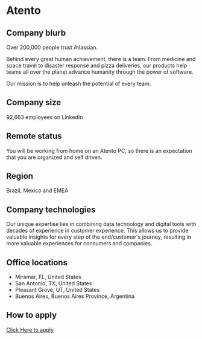 #  Atento

  

##  Company blurb

  

Over 200,000 people trust Atlassian.

Behind every great human achievement, there is a team.
From medicine and space travel to disaster response and pizza deliveries, our products help teams all over the planet advance humanity through the power of software.

Our mission is to help unleash the potential of every team.

  

##  Company size

  

92,663 employees on LinkedIn

  

##  Remote status

  

You will be working from home on an Atento PC, so there is an expectation that you are organized and self driven.

  

##  Region

  
Brazil, Mexico and EMEA

  

##  Company technologies

  
Our unique expertise lies in combining data technology and digital tools with decades of experience in customer experience. This allows us to provide valuable insights for every step of the end/customer's journey, resulting in more valuable experiences for consumers and companies.
  

##  Office locations

  

 - Miramar, FL, United States
 - San Antonio, TX, United States
 - Pleasant Grove, UT, United States
 - Buenos Aires, Buenos Aires Province, Argentina

  

##  How to apply

  

[Click Here to apply](https://atento.gupy.io/)
